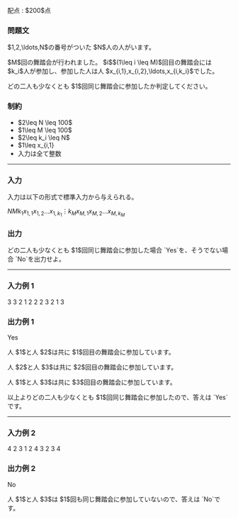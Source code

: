 
<div>

<span>

<span>

<p>
配点 : $200$点
</p>

<div>

<section>

### **問題文**

<p>
$1,2,\ldots,N$の番号がついた $N$人の人がいます。
</p>

<p>
$M$回の舞踏会が行われました。 $i$$(1\leq i \leq M)$回目の舞踏会には $k_i$人が参加し、参加した人は人 $x_{i,1},x_{i,2},\ldots,x_{i,k_i}$でした。
</p>

<p>
どの二人も少なくとも $1$回同じ舞踏会に参加したか判定してください。
</p>

</section>

</div>

<div>

<section>

### **制約**

<ul>

<li>
$2\leq N \leq 100$
</li>

<li>
$1\leq M \leq 100$
</li>

<li>
$2\leq k_i \leq N$
</li>

<li>
$1\leq x_{i,1}<x_{i,2}<\ldots < x_{i,k_i}\leq N$
</li>

<li>
入力は全て整数
</li>

</ul>

</section>

</div>

---

<div>

<div>

<section>

### **入力**

<p>
入力は以下の形式で標準入力から与えられる。
</p>

<div>

$N$$M$$k_1$$x_{1,1}$$x_{1,2}$$\ldots$$x_{1,k_1}$$\vdots$$k_M$$x_{M,1}$$x_{M,2}$$\ldots$$x_{M,k_M}$
</div>

</section>

</div>

<div>

<section>

### **出力**

<p>
どの二人も少なくとも $1$回同じ舞踏会に参加した場合 `Yes`を、そうでない場合 `No`を出力せよ。
</p>

</section>

</div>

</div>

---

<div>

<section>

### **入力例 1**

<div>

3 3
2 1 2
2 2 3
2 1 3

</div>

</section>

</div>

<div>

<section>

### **出力例 1**

<div>

Yes

</div>

<p>
人 $1$と人 $2$は共に $1$回目の舞踏会に参加しています。
</p>

<p>
人 $2$と人 $3$は共に $2$回目の舞踏会に参加しています。
</p>

<p>
人 $1$と人 $3$は共に $3$回目の舞踏会に参加しています。
</p>

<p>
以上よりどの二人も少なくとも $1$回同じ舞踏会に参加したので、答えは `Yes`です。
</p>

</section>

</div>

---

<div>

<section>

### **入力例 2**

<div>

4 2
3 1 2 4
3 2 3 4

</div>

</section>

</div>

<div>

<section>

### **出力例 2**

<div>

No

</div>

<p>
人 $1$と人 $3$は $1$回も同じ舞踏会に参加していないので、答えは `No`です。
</p>

</section>

</div>

</span>

</span>

</div>

